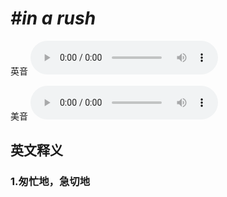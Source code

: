 # ***\#in a rush*** 
英音
<audio src="./media/in a rush1_AAC.aac" controls="controls"></audio>

美音
<audio src="./media/in a rush2.aac" controls="controls"></audio>



  

英文释义
---
### 1.**匆忙地，急切地**  


